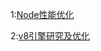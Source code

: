 1:[Node性能优化](https://segmentfault.com/a/1190000007621011)

2:[v8引擎研究及优化](https://segmentfault.com/a/1190000007621011)